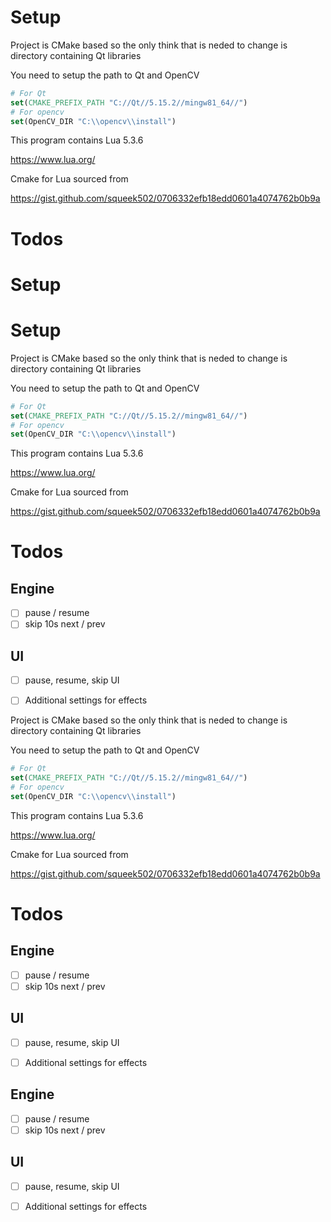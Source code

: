 # Setup

Project is CMake based so the only think that is neded to change is directory containing Qt libraries

You need to setup the path to Qt and OpenCV

```CMake
# For Qt
set(CMAKE_PREFIX_PATH "C://Qt//5.15.2//mingw81_64//")
# For opencv
set(OpenCV_DIR "C:\\opencv\\install")
```

This program contains Lua 5.3.6

<https://www.lua.org/>

Cmake for Lua sourced from

<https://gist.github.com/squeek502/0706332efb18edd0601a4074762b0b9a>

# Todos
# Setup
# Setup

Project is CMake based so the only think that is neded to change is directory containing Qt libraries

You need to setup the path to Qt and OpenCV

```CMake
# For Qt
set(CMAKE_PREFIX_PATH "C://Qt//5.15.2//mingw81_64//")
# For opencv
set(OpenCV_DIR "C:\\opencv\\install")
```

This program contains Lua 5.3.6

<https://www.lua.org/>

Cmake for Lua sourced from

<https://gist.github.com/squeek502/0706332efb18edd0601a4074762b0b9a>

# Todos

## Engine

- [ ] pause / resume
- [ ] skip 10s next / prev

## UI

- [ ] pause, resume, skip UI
- [ ] Additional settings for effects


Project is CMake based so the only think that is neded to change is directory containing Qt libraries

You need to setup the path to Qt and OpenCV

```CMake
# For Qt
set(CMAKE_PREFIX_PATH "C://Qt//5.15.2//mingw81_64//")
# For opencv
set(OpenCV_DIR "C:\\opencv\\install")
```

This program contains Lua 5.3.6

<https://www.lua.org/>

Cmake for Lua sourced from

<https://gist.github.com/squeek502/0706332efb18edd0601a4074762b0b9a>

# Todos

## Engine

- [ ] pause / resume
- [ ] skip 10s next / prev

## UI

- [ ] pause, resume, skip UI
- [ ] Additional settings for effects


## Engine

- [ ] pause / resume
- [ ] skip 10s next / prev

## UI

- [ ] pause, resume, skip UI
- [ ] Additional settings for effects

